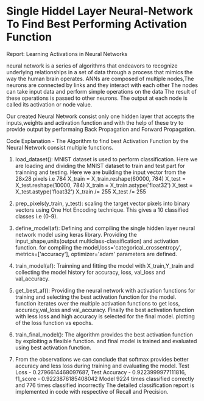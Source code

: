 # Single Hiddel Layer Neural-Network To Find Best Performing Activation Function

Report: Learning Activations in Neural Networks

neural network is a series of algorithms that endeavors to recognize underlying relationships in a set of data through a process 
that mimics the way the human brain operates. ANNs are composed of multiple nodes,The neurons are connected by links and they 
interact with each other The nodes can take input data and perform simple operations on the data The result of these operations 
is passed to other neurons. The output at each node is called its activation or node value.

Our created Neural Network consist only one hidden layer that accepts the inputs,weights and activation function and with the
help of these try to provide output by performaing Back Propagation and Forward Propagation.

Code Explanation - 
The Algorithm to find best Activation Function by the Neural Network consist multiple functions.
 1. load_dataset(): MNIST dataset is used to perform classification. Here we are loading and dividing the 
    MNIST dataset to train and test part for trainning and testing.
    Here we are building the input vector from the 28x28 pixels i.e 784
     X_train = X_train.reshape(60000, 784)
     X_test = X_test.reshape(10000, 784)
     X_train = X_train.astype('float32')
     X_test = X_test.astype('float32') 
     X_train /= 255
     X_test /= 255
 
 2. prep_pixels(y_train, y_test): scaling the target vector pixels into binary vectors using One Hot Encoding technique.
    This gives a 10 classified classes i.e (0-9).

 3. define_model(af): Defining and compiling the single hidden layer neural network model using keras library. Providing
    the input_shape,units(output multiclass-classification) and activation function. for compiling the model,loss='categorical_crossentropy',
    metrics=['accuracy'], optimizer='adam' parameters are defined.
 
 4. train_model(af): Trainning and fitting the model with X_train,Y_train and collecting the model history for accuracy, loss, val_loss and val_accuracy.

 5. get_best_af(): Providing the neural network with activation functions for training and selecting the best activation function for the model.
    function iterates over the multiple activation functions to get loss, accuracy,val_loss and val_accuracy. Finally the best activation function with less loss 
    and high accuracy is selected for the final model. plotting of the loss function vs epochs.
 
 6. train_final_model(): The algorithm provides the best activation function by exploiting a flexible function. and final model is trained and evaluated using 
    best activation function.
 
 7. From the observations we can conclude that softmax provides better accuracy and less loss during training and evaluating the model.
    Test Loss - 0.2796614468097687, 
    Test Accuracy - 0.9223999977111816, 
    f1_score - 0.9223876185408042
    Model 9224 times classified correctly and 776 times classified incorrectly
    The detailed classification report is implemented in code with respective of Recall and Precision.
